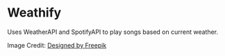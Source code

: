 # Weathify
Uses WeatherAPI and SpotifyAPI to play songs based on current weather.


Image Credit: <a href='http://www.freepik.com/free-vector/weather-icons-collection_972339.htm'>Designed by Freepik</a>
